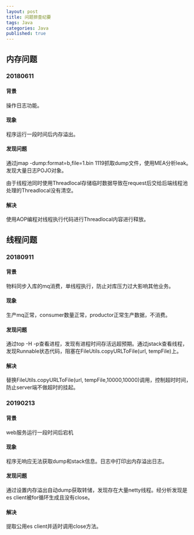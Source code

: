 ```yaml
---
layout: post
title: 问题排查纪要
tags: Java
categories: Java
published: true
---
```


## 内存问题

### 20180611

#### 背景

操作日志功能。

#### 现象

程序运行一段时间后内存溢出。

#### 发现问题

通过jmap -dump:format=b,file=1.bin 1119抓取dump文件，使用MEA分析leak。发现大量日志POJO对象。

由于线程池同时使用Threadlocal存储临时数据导致在request后交给后端线程池处理的Threadlocal没有清空。

#### 解决

使用AOP编程对线程执行代码进行Threadlocal内容进行释放。

## 线程问题

### 20180911

#### 背景

物料同步入库的mq消费，单线程执行，防止对库压力过大影响其他业务。

#### 现象

生产mq正常，consumer数量正常，productor正常生产数据，不消费。

#### 发现问题

通过top -H -p查看进程，发现有进程时间存活远超预期。通过jstack查看线程，发现Runnable状态代码，阻塞在FileUtils.copyURLToFile(url, tempFile)上。

#### 解决

替换FileUtils.copyURLToFile(url, tempFile,10000,10000)调用，控制超时时间，防止server端不做超时的挂起。

### 20190213

#### 背景

web服务运行一段时间后宕机

#### 现象

程序无响应无法获取dump和stack信息。日志中打印出内存溢出日志。

#### 发现问题

通过设置内存溢出自动dump获取转储，发现存在大量netty线程。经分析发现是es client被for循环生成且没有close。

#### 解决

提取公用es client并适时调用close方法。
